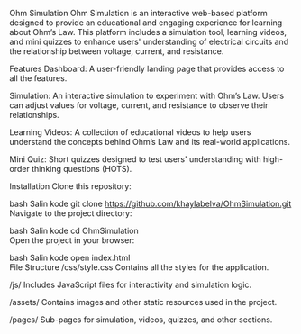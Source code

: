 Ohm Simulation
Ohm Simulation is an interactive web-based platform designed to provide an educational and engaging experience for learning about Ohm’s Law. This platform includes a simulation tool, learning videos, and mini quizzes to enhance users' understanding of electrical circuits and the relationship between voltage, current, and resistance.

Features
Dashboard:
A user-friendly landing page that provides access to all the features.

Simulation:
An interactive simulation to experiment with Ohm’s Law. Users can adjust values for voltage, current, and resistance to observe their relationships.

Learning Videos:
A collection of educational videos to help users understand the concepts behind Ohm’s Law and its real-world applications.

Mini Quiz:
Short quizzes designed to test users' understanding with high-order thinking questions (HOTS).

Installation
Clone this repository:

bash
Salin kode
git clone https://github.com/khaylabelva/OhmSimulation.git  
Navigate to the project directory:

bash
Salin kode
cd OhmSimulation  
Open the project in your browser:

bash
Salin kode
open index.html  
File Structure
/css/style.css
Contains all the styles for the application.

/js/
Includes JavaScript files for interactivity and simulation logic.

/assets/
Contains images and other static resources used in the project.

/pages/
Sub-pages for simulation, videos, quizzes, and other sections.
